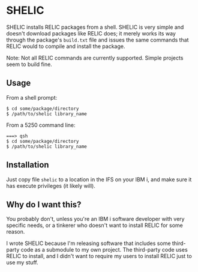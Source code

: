 # SHELIC

SHELIC installs RELIC packages from a shell.  SHELIC is very simple and doesn't download packages like RELIC does; it merely works its way through the package's `build.txt` file and issues the same commands that RELIC would to compile and install the package.

Note: Not all RELIC commands are currently supported.  Simple projects seem to build fine.

## Usage

From a shell prompt:
```shell
$ cd some/package/directory
$ /path/to/shelic library_name
```

From a 5250 command line:
```shell
===> qsh
$ cd some/package/directory
$ /path/to/shelic library_name
```

## Installation

Just copy file `shelic` to a location in the IFS on your IBM i, and make sure it has execute privileges (it likely will).

## Why do I want this?

You probably don't, unless you're an IBM i software developer with very specific needs, or a tinkerer who doesn't want to install RELIC for some reason.

I wrote SHELIC because I'm releasing software that includes some third-party code as a submodule to my own project.  The third-party code uses RELIC to install, and I didn't want to require my users to install RELIC just to use my stuff.